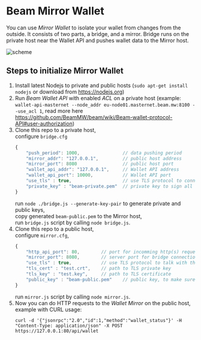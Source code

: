 # Beam Mirror Wallet

You can use _Mirror Wallet_ to isolate your wallet from changes from the outside. It consists of two parts, a bridge, and a mirror. Bridge runs on the private host near the Wallet API and pushes wallet data to the Mirror host.

![scheme](https://user-images.githubusercontent.com/1101448/60456168-3b1bdd80-9c41-11e9-9fa3-aaf9052e8394.png)

## Steps to initialize Mirror Wallet
1. Install latest Nodejs to private and public hosts (`sudo apt-get install nodejs` or download from https://nodejs.org)
1. Run *Beam Wallet API* with enabled *ACL* on a private host  (example: `wallet-api-masternet --node_addr eu-node01.masternet.beam.mw:8100 --use_acl 1`, read more here https://github.com/BeamMW/beam/wiki/Beam-wallet-protocol-API#user-authorization)
1. Clone this repo to a private host,  
	configure `bridge.cfg` 
	``` js
	{
		"push_period": 1000,                // data pushing period
		"mirror_addr": "127.0.0.1",         // public host address
		"mirror_port": 8080                 // public host port
		"wallet_api_addr": "127.0.0.1",     // Wallet API address
		"wallet_api_port": 10000,           // Wallet API port
		"use_tls" : true,                   // use TLS protocol to connect to the Mirror
		"private_key" : "beam-private.pem"  // private key to sign all the messages with the Mirror
	}
	```
	run `node ./bridge.js --generate-key-pair` to generate private and public keys,  
	copy generated `beam-public.pem` to the Mirror host,  
	run `bridge.js` script by calling `node bridge.js`.
1. Clone this repo to a public host,  
	configure `mirror.cfg`, 
	``` js
	{
		"http_api_port": 80,        // port for incomming http(s) requests
		"mirror_port": 8080,        // server port for bridge connection
		"use_tls" : true,           // use TLS protocol to talk with the Bridge and HTTP clients
		"tls_cert" : "test.crt",    // path to TLS private key
		"tls_key" : "test.key",     // path to TLS certificate
		"public_key" : "beam-public.pem"	// public key, to make sure you have a conversation with your own Bridge
	}
	```
	run `mirror.js` script by calling `node mirror.js`.
1. Now you can do HTTP requests to the *Wallet Mirror* on the public host,  
	example with CURL usage: 
	```
	curl -d '{"jsonrpc":"2.0","id":1,"method":"wallet_status"}' -H "Content-Type: application/json" -X POST https://127.0.0.1:80/api/wallet
	```

